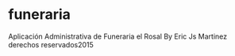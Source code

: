 # funeraria
Aplicación Administrativa de Funeraria el Rosal By Eric Js Martinez
derechos reservados2015
